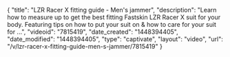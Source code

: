 {
    "title": "LZR Racer X fitting guide - Men's jammer",
    "description": "Learn how to measure up to get the best fitting Fastskin LZR Racer X suit for your body. Featuring tips on how to put your suit on & how to care for your suit for ...",
    "videoid": "7815419",
    "date_created": "1448394405",
    "date_modified": "1448394405",
    "type": "captivate",
    "layout": "video",
    "url": "\/v\/lzr-racer-x-fitting-guide-men-s-jammer\/7815419"
}
